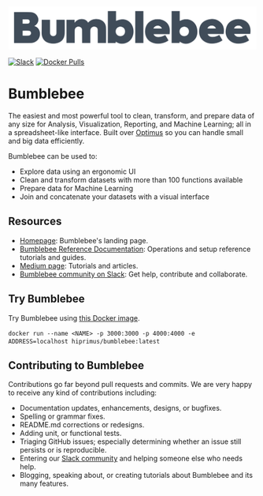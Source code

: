 [![Logo Bumblebee](images/logoBumblebee.png)](https://hi-bumblebee.com) 

[![Slack](https://img.shields.io/badge/chat-slack-red.svg?logo=slack&color=36c5f0)](https://communityinviter.com/apps/hi-bumblebee/welcome)
[![Docker Pulls](https://img.shields.io/docker/pulls/hiprimus/bumblebee)](https://hub.docker.com/r/hiprimus/bumblebee)

# Bumblebee

The easiest and most powerful tool to clean, transform, and prepare data of any size for Analysis, Visualization, Reporting, and Machine Learning; all in a spreadsheet-like interface. Built over [Optimus](https://github.com/hi-primus/optimus) so you can handle small and big data efficiently.

Bumblebee can be used to:

* Explore data using an ergonomic UI
* Clean and transform datasets with more than 100 functions available
* Prepare data for Machine Learning
* Join and concatenate your datasets with a visual interface

## Resources

* [Homepage](https://hi-bumblebee.com/): Bumblebee's landing page.
* [Bumblebee Reference Documentation](https://hi-primus.gitbook.io/bumblebee/): Operations and setup reference tutorials and guides.
* [Medium page](https://medium.com/hi-bumblebee): Tutorials and articles.
* [Bumblebee community on Slack](https://communityinviter.com/apps/hi-bumblebee/welcome): Get help, contribute and collaborate.

## Try Bumblebee

Try Bumblebee using [this Docker image](https://hub.docker.com/r/hiprimus/bumblebee).

```
docker run --name <NAME> -p 3000:3000 -p 4000:4000 -e ADDRESS=localhost hiprimus/bumblebee:latest
```
  
## Contributing to Bumblebee 
Contributions go far beyond pull requests and commits. We are very happy to receive any kind of contributions including:

* Documentation updates, enhancements, designs, or bugfixes.
* Spelling or grammar fixes.
* README.md corrections or redesigns.
* Adding unit, or functional tests.
* Triaging GitHub issues; especially determining whether an issue still persists or is reproducible.
* Entering our [Slack community](https://communityinviter.com/apps/hi-bumblebee/welcome) and helping someone else who needs help.
* Blogging, speaking about, or creating tutorials about Bumblebee and its many features.
